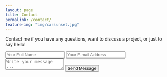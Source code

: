 ```yaml
---
layout: page
title: Contact
permalink: /contact/
feature-img: "img/carsunset.jpg"
---
```


Contact me if you have any questions, want to discuss a project, or just to say hello!

<form action="https://getsimpleform.com/messages?form_api_token=ac434efdac00f1816d36eba1e2bc47a7" method="post">
  <!-- the redirect_to is optional, the form will redirect to the referrer on submission -->
  <input type='hidden' name='redirect_to' value='http://www.JoeyRicketts.io/thank-you/' />
  <input type='text' name='name' placeholder='Your Full Name' />
  <input type='email' name='email' placeholder='Your E-mail Address' />
  <textarea name='message' placeholder='Write your message ...'></textarea>
  <input type='submit' value='Send Message' />
</form>
